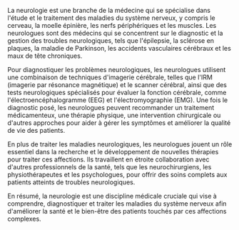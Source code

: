 La neurologie est une branche de la médecine qui se spécialise dans l'étude et le traitement des maladies du système nerveux, y compris le cerveau, la moelle épinière, les nerfs périphériques et les muscles. Les neurologues sont des médecins qui se concentrent sur le diagnostic et la gestion des troubles neurologiques, tels que l'épilepsie, la sclérose en plaques, la maladie de Parkinson, les accidents vasculaires cérébraux et les maux de tête chroniques.

Pour diagnostiquer les problèmes neurologiques, les neurologues utilisent une combinaison de techniques d'imagerie cérébrale, telles que l'IRM (imagerie par résonance magnétique) et le scanner cérébral, ainsi que des tests neurologiques spécialisés pour évaluer la fonction cérébrale, comme l'électroencéphalogramme (EEG) et l'électromyographie (EMG). Une fois le diagnostic posé, les neurologues peuvent recommander un traitement médicamenteux, une thérapie physique, une intervention chirurgicale ou d'autres approches pour aider à gérer les symptômes et améliorer la qualité de vie des patients.

En plus de traiter les maladies neurologiques, les neurologues jouent un rôle essentiel dans la recherche et le développement de nouvelles thérapies pour traiter ces affections. Ils travaillent en étroite collaboration avec d'autres professionnels de la santé, tels que les neurochirurgiens, les physiothérapeutes et les psychologues, pour offrir des soins complets aux patients atteints de troubles neurologiques.

En résumé, la neurologie est une discipline médicale cruciale qui vise à comprendre, diagnostiquer et traiter les maladies du système nerveux afin d'améliorer la santé et le bien-être des patients touchés par ces affections complexes.